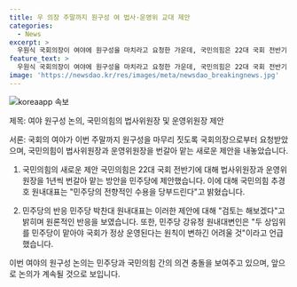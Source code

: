 ```yaml
---
title: 우 의장 주말까지 원구성 여 법사·운영위 교대 제안
categories:
  - News
excerpt: >
  우원식 국회의장이 여야에 원구성을 마치라고 요청한 가운데, 국민의힘은 22대 국회 전반기 법사위원장과 운영위원장을 1년씩 번갈아 맡는 방안을 제안했습니다. 국민의힘 추경호 원내대표는 민주당의 전향적인 수용을 당부드린다며 이같이 공개 제안했습니다. 민주당은 이에 국회가 정상 운영되려면 상임위를 민주당이 맡아야 한다고 반응했습니다.
feature_text: >
  우원식 국회의장이 여야에 원구성을 마치라고 요청한 가운데, 국민의힘은 22대 국회 전반기 법사위원장과 운영위원장을 1년씩 번갈아 맡는 방안을 제안했습니다. 국민의힘 추경호 원내대표는 민주당의 전향적인 수용을 당부드린다며 이같이 공개 제안했습니다. 민주당은 이에 국회가 정상 운영되려면 상임위를 민주당이 맡아야 한다고 반응했습니다.
image: 'https://newsdao.kr/res/images/meta/newsdao_breakingnews.jpg'
---
```


<p><img src="https://newsdao.kr/res/images/meta/newsdao_breakingnews.jpg" alt="koreaapp 속보" /></p>

<p>제목:  여야 원구성 논의, 국민의힘의 법사위원장 및 운영위원장 제안</p>

<p>서론:
국회의 여야가 이번 주말까지 원구성을 마무리 짓도록 국회의장으로부터 요청받았으며, 국민의힘이 법사위원장과 운영위원장을 번갈아 맡는 새로운 제안을 내놓았습니다.</p>

<ol>
<li><p>국민의힘의 새로운 제안
국민의힘은 22대 국회 전반기에 대해 법사위원장과 운영위원장을 1년씩 번갈아 맡는 방안을 민주당에 제안했습니다. 이에 대해 국민의힘 추경호 원내대표는 "민주당의 전향적인 수용을 당부드린다"고 밝혔습니다.</p></li>
<li><p>민주당의 반응
민주당 박찬대 원내대표는 이러한 제안에 대해 "검토는 해보겠다"고 밝히며 원론적인 반응을 보였습니다. 또한, 민주당 강유정 원내대변인은 "두 상임위를 민주당이 맡아야 국회가 정상 운영된다는 원칙이 변하긴 어려울 것"이라고 언급했습니다.</p></li>
</ol>

<p>이번 여야의 원구성 논의는 민주당과 국민의힘 간의 의견 충돌을 보여주고 있으며, 앞으로 논의가 계속될 것으로 보입니다.</p>

